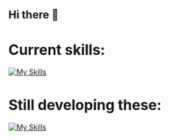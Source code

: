 ## Hi there 👋

# Current skills:
[![My Skills](https://skillicons.dev/icons?i=js,html,css,react,docker,firebase)](https://skillicons.dev)

# Still developing these: 
[![My Skills](https://skillicons.dev/icons?i=typescript,nextjs,nodejs,tailwindcss,mongodb,mysql)](https://skillicons.dev)

